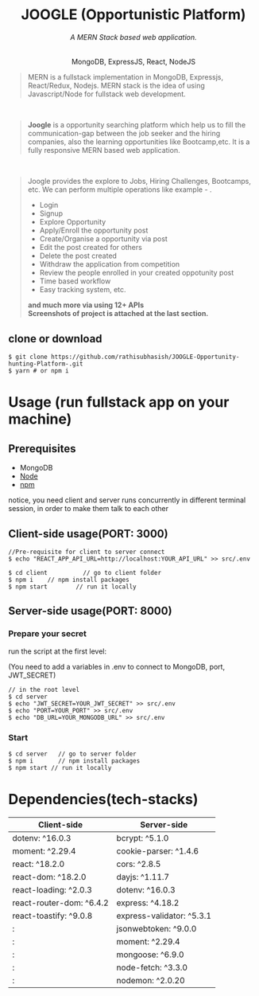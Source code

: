 <h1 align="center">
JOOGLE (Opportunistic Platform)
</h1>
<h6 align="center">A MERN Stack based web application.</h6>
<p align="center">
MongoDB, ExpressJS, React, NodeJS
</p>

> MERN is a fullstack implementation in MongoDB, Expressjs, React/Redux, Nodejs.
MERN stack is the idea of using Javascript/Node for fullstack web development.

<br>

> <b>Joogle</b> is a opportunity searching platform which help us to fill the communication-gap between the job seeker and the hiring companies, also the learning opportunities like Bootcamp,etc. It is a fully responsive MERN based web application.

<br>

> Joogle provides the explore to Jobs, Hiring Challenges, Bootcamps, etc. We can perform multiple operations like example - .
> <ul><li>Login</li><li>Signup</li><li>Explore Opportunity</li><li>Apply/Enroll the opportunity post</li><li>Create/Organise a opportunity via post</li><li>Edit the post created for others</li><li>Delete the post created</li><li>Withdraw the application from  competition</li><li>Review the people enrolled in your created oppotunity post</li><li>Time based workflow</li><li>Easy tracking system, etc.</li></ul><b>and much more via using 12+ APIs</b><br><strong>Screenshots of project is attached at the last section.</strong>



## clone or download
```terminal
$ git clone https://github.com/rathisubhasish/JOOGLE-Opportunity-hunting-Platform-.git
$ yarn # or npm i
```

# Usage (run fullstack app on your machine)

## Prerequisites
- MongoDB
- [Node](https://nodejs.org/en/download/)
- [npm](https://nodejs.org/en/download/package-manager/)

notice, you need client and server runs concurrently in different terminal session, in order to make them talk to each other

## Client-side usage(PORT: 3000)

```terminal
//Pre-requisite for client to server connect
$ echo "REACT_APP_API_URL=http://localhost:YOUR_API_URL" >> src/.env
```

```terminal
$ cd client          // go to client folder
$ npm i    // npm install packages
$ npm start        // run it locally
```

## Server-side usage(PORT: 8000)

### Prepare your secret

run the script at the first level:

(You need to add a variables in .env to connect to MongoDB, port, JWT_SECRET)

```terminal
// in the root level
$ cd server
$ echo "JWT_SECRET=YOUR_JWT_SECRET" >> src/.env
$ echo "PORT=YOUR_PORT" >> src/.env
$ echo "DB_URL=YOUR_MONGODB_URL" >> src/.env
```

### Start

```terminal
$ cd server   // go to server folder
$ npm i       // npm install packages
$ npm start // run it locally
```

# Dependencies(tech-stacks)
Client-side | Server-side
--- | ---
dotenv: ^16.0.3|bcrypt: ^5.1.0
moment: ^2.29.4 | cookie-parser: ^1.4.6
react: ^18.2.0 | cors: ^2.8.5
react-dom: ^18.2.0 | dayjs: ^1.11.7
react-loading: ^2.0.3 | dotenv: ^16.0.3
react-router-dom: ^6.4.2 | express: ^4.18.2
react-toastify: ^9.0.8 | express-validator: ^5.3.1
: | jsonwebtoken: ^9.0.0
: | moment: ^2.29.4
: | mongoose: ^6.9.0
: | node-fetch: ^3.3.0
: | nodemon: ^2.0.20
